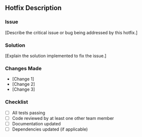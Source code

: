 ## Hotfix Description

### Issue
[Describe the critical issue or bug being addressed by this hotfix.]

### Solution
[Explain the solution implemented to fix the issue.]

### Changes Made
- [Change 1]
- [Change 2]
- [Change 3]

### Checklist
- [ ] All tests passing
- [ ] Code reviewed by at least one other team member
- [ ] Documentation updated
- [ ] Dependencies updated (if applicable)
